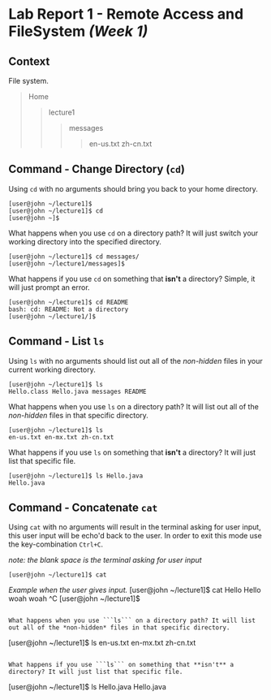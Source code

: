 # Lab Report 1 - **Remote Access and FileSystem** *(Week 1)* 
## Context
File system.
>Home
>> lecture1
>>> messages
>>> > en-us.txt
>>> > zh-cn.txt

## Command - **Change Directory** (```cd```)
Using ```cd``` with no arguments should bring you back to your home directory.
```
[user@john ~/lecture1]$
[user@john ~/lecture1]$ cd
[user@john ~]$
```

What happens when you use ```cd``` on a directory path? It will just switch your working directory into the specified directory.
```
[user@john ~/lecture1]$ cd messages/
[user@john ~/lecture1/messages]$
```
What happens if you use ```cd``` on something that **isn't** a directory? Simple, it will just prompt an error.
```
[user@john ~/lecture1]$ cd README
bash: cd: README: Not a directory
[user@john ~/lecture1/]$
```

## Command - List ```ls```
Using ```ls``` with no arguments should list out all of the *non-hidden* files in your current working directory.
```
[user@john ~/lecture1]$ ls
Hello.class Hello.java messages README
```

What happens when you use ```ls``` on a directory path? It will list out all of the *non-hidden* files in that specific directory.
```
[user@john ~/lecture1]$ ls
en-us.txt en-mx.txt zh-cn.txt
```

What happens if you use ```ls``` on something that **isn't** a directory? It will just list that specific file.
```
[user@john ~/lecture1]$ ls Hello.java
Hello.java
```


## Command - Concatenate ```cat```
Using ```cat``` with no arguments will result in the terminal asking for user input, this user input will be echo'd back to the user. In order to exit this mode use the key-combination ```Ctrl+C```.

*note: the blank space is the terminal asking for user input*
```
[user@john ~/lecture1]$ cat

```
*Example when the user gives input.*
[user@john ~/lecture1]$ cat
Hello
Hello
woah
woah
^C
[user@john ~/lecture1]$
```

What happens when you use ```ls``` on a directory path? It will list out all of the *non-hidden* files in that specific directory.
```
[user@john ~/lecture1]$ ls
en-us.txt en-mx.txt zh-cn.txt
```

What happens if you use ```ls``` on something that **isn't** a directory? It will just list that specific file.
```
[user@john ~/lecture1]$ ls Hello.java
Hello.java
```

